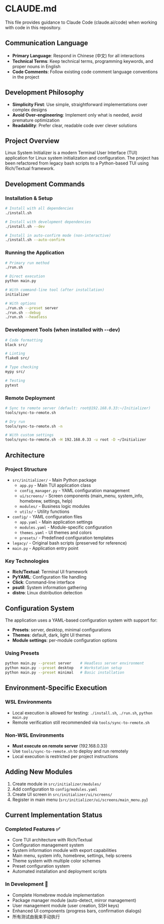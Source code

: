 # CLAUDE.md

This file provides guidance to Claude Code (claude.ai/code) when working with code in this repository.

## Communication Language
- **Primary Language**: Respond in Chinese (中文) for all interactions
- **Technical Terms**: Keep technical terms, programming keywords, and proper nouns in English
- **Code Comments**: Follow existing code comment language conventions in the project

## Development Philosophy
- **Simplicity First**: Use simple, straightforward implementations over complex designs
- **Avoid Over-engineering**: Implement only what is needed, avoid premature optimization
- **Readability**: Prefer clear, readable code over clever solutions

## Project Overview

Linux System Initializer is a modern Terminal User Interface (TUI) application for Linux system initialization and configuration. The project has been refactored from legacy bash scripts to a Python-based TUI using Rich/Textual framework.

## Development Commands

### Installation & Setup
```bash
# Install with all dependencies
./install.sh

# Install with development dependencies
./install.sh --dev

# Install in auto-confirm mode (non-interactive)
./install.sh --auto-confirm
```

### Running the Application
```bash
# Primary run method
./run.sh

# Direct execution
python main.py

# With command-line tool (after installation)
initializer

# With options
./run.sh --preset server
./run.sh --debug
./run.sh --headless
```

### Development Tools (when installed with --dev)
```bash
# Code formatting
black src/

# Linting
flake8 src/

# Type checking
mypy src/

# Testing
pytest
```

### Remote Deployment
```bash
# Sync to remote server (default: root@192.168.0.33:~/Initializer)
tools/sync-to-remote.sh

# Dry run
tools/sync-to-remote.sh -n

# With custom settings
tools/sync-to-remote.sh -H 192.168.0.33 -u root -D ~/Initializer
```

## Architecture

### Project Structure
- `src/initializer/` - Main Python package
  - `app.py` - Main TUI application class
  - `config_manager.py` - YAML configuration management
  - `ui/screens/` - Screen components (main_menu, system_info, homebrew, settings, help)
  - `modules/` - Business logic modules
  - `utils/` - Utility functions
- `config/` - YAML configuration files
  - `app.yaml` - Main application settings
  - `modules.yaml` - Module-specific configuration
  - `themes.yaml` - UI themes and colors
  - `presets/` - Predefined configuration templates
- `legacy/` - Original bash scripts (preserved for reference)
- `main.py` - Application entry point

### Key Technologies
- **Rich/Textual**: Terminal UI framework
- **PyYAML**: Configuration file handling
- **Click**: Command-line interface
- **psutil**: System information gathering
- **distro**: Linux distribution detection

## Configuration System

The application uses a YAML-based configuration system with support for:
- **Presets**: server, desktop, minimal configurations
- **Themes**: default, dark, light UI themes
- **Module settings**: per-module configuration options

### Using Presets
```bash
python main.py --preset server    # Headless server environment
python main.py --preset desktop   # Workstation setup
python main.py --preset minimal   # Basic installation
```

## Environment-Specific Execution

### WSL Environments
- Local execution is allowed for testing: `./install.sh`, `./run.sh`, `python main.py`
- Remote verification still recommended via `tools/sync-to-remote.sh`

### Non-WSL Environments  
- **Must execute on remote server** (192.168.0.33)
- Use `tools/sync-to-remote.sh` to deploy and run remotely
- Local execution is restricted per project instructions

## Adding New Modules

1. Create module in `src/initializer/modules/`
2. Add configuration to `config/modules.yaml`
3. Create UI screen in `src/initializer/ui/screens/`
4. Register in main menu (`src/initializer/ui/screens/main_menu.py`)

## Current Implementation Status

### Completed Features ✅
- Core TUI architecture with Rich/Textual
- Configuration management system
- System information module with export capabilities
- Main menu, system info, homebrew, settings, help screens
- Theme system with multiple color schemes
- Preset configuration system
- Automated installation and deployment scripts

### In Development 🚧
- Complete Homebrew module implementation
- Package manager module (auto-detect, mirror management)
- User management module (user creation, SSH keys)
- Enhanced UI components (progress bars, confirmation dialogs)
- 所有测试由我来手动执行
